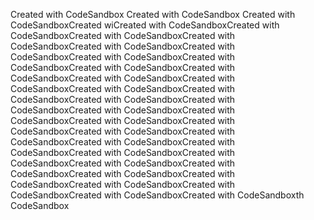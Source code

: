 Created with CodeSandbox
Created with CodeSandbox
Created with CodeSandboxCreated wiCreated with CodeSandboxCreated with CodeSandboxCreated with CodeSandboxCreated with CodeSandboxCreated with CodeSandboxCreated with CodeSandboxCreated with CodeSandboxCreated with CodeSandboxCreated with CodeSandboxCreated with CodeSandboxCreated with CodeSandboxCreated with CodeSandboxCreated with CodeSandboxCreated with CodeSandboxCreated with CodeSandboxCreated with CodeSandboxCreated with CodeSandboxCreated with CodeSandboxCreated with CodeSandboxCreated with CodeSandboxCreated with CodeSandboxCreated with CodeSandboxCreated with CodeSandboxCreated with CodeSandboxCreated with CodeSandboxCreated with CodeSandboxCreated with CodeSandboxCreated with CodeSandboxCreated with CodeSandboxCreated with CodeSandboxCreated with CodeSandboxCreated with CodeSandboxCreated with CodeSandboxCreated with CodeSandboxth CodeSandbox
